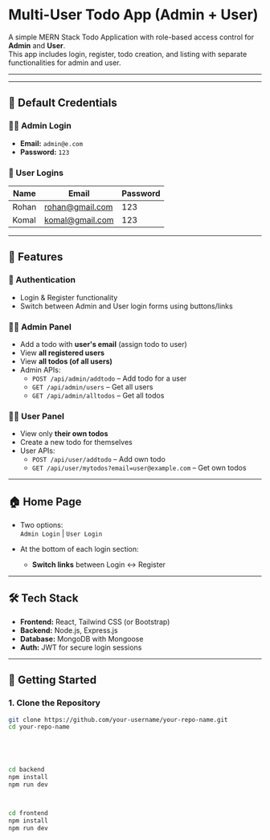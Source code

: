 # Multi-User Todo App (Admin + User)

A simple MERN Stack Todo Application with role-based access control for **Admin** and **User**.  
This app includes login, register, todo creation, and listing with separate functionalities for admin and user.

---



---

## 🔑 Default Credentials

### 👮‍♂️ Admin Login
- **Email:** `admin@e.com`  
- **Password:** `123`

### 👥 User Logins
| Name   | Email             | Password |
|--------|------------------|----------|
| Rohan  | rohan@gmail.com  | 123      |
| Komal  | komal@gmail.com  | 123      |

---

## 📌 Features

### 🔐 Authentication
- Login & Register functionality
- Switch between Admin and User login forms using buttons/links

### 👮‍♂️ Admin Panel
- Add a todo with **user's email** (assign todo to user)
- View **all registered users**
- View **all todos (of all users)**
- Admin APIs:
  - `POST /api/admin/addtodo` – Add todo for a user
  - `GET /api/admin/users` – Get all users
  - `GET /api/admin/alltodos` – Get all todos

### 🙋‍♂️ User Panel
- View only **their own todos**
- Create a new todo for themselves
- User APIs:
  - `POST /api/user/addtodo` – Add own todo
  - `GET /api/user/mytodos?email=user@example.com` – Get own todos

---

## 🏠 Home Page

- Two options:  
  `Admin Login` | `User Login`
  
- At the bottom of each login section:
  - **Switch links** between Login ↔ Register

---

## 🛠️ Tech Stack

- **Frontend:** React, Tailwind CSS (or Bootstrap)
- **Backend:** Node.js, Express.js
- **Database:** MongoDB with Mongoose
- **Auth:** JWT for secure login sessions

---

## 🚀 Getting Started

### 1. Clone the Repository
```bash
git clone https://github.com/your-username/your-repo-name.git
cd your-repo-name





cd backend
npm install
npm run dev



cd frontend
npm install
npm run dev


